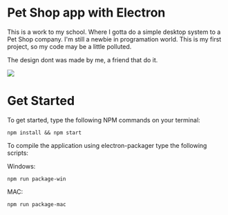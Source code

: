 # Pet Shop app with Electron

This is a work to my school. Where I gotta do a simple desktop system to a Pet Shop company.
I'm still a newbie in programation world. This is my first project, so my code may be a little polluted.

The design dont was made by me, a friend that do it.

![](https://user-images.githubusercontent.com/54994420/68547761-0fb1b800-03c4-11ea-9b46-0cadf0cc8045.jpg)

# Get Started

To get started, type the following NPM commands on your terminal:

  ```npm install && npm start```
  
To compile the application using electron-packager type the following scripts:

Windows:

  ```npm run package-win```
  
MAC:

  ```npm run package-mac```
  
